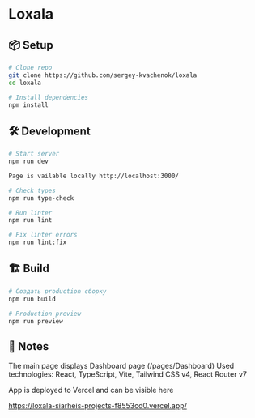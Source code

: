 # Loxala

## 📦 Setup

```bash
# Clone repo
git clone https://github.com/sergey-kvachenok/loxala
cd loxala

# Install dependencies
npm install
```

## 🛠️ Development

```bash
# Start server
npm run dev

Page is vailable locally http://localhost:3000/

# Check types
npm run type-check

# Run linter
npm run lint

# Fix linter errors
npm run lint:fix
```

## 🏗️ Build

```bash
# Создать production сборку
npm run build

# Production preview
npm run preview
```

## 📝 Notes

The main page displays Dashboard page (/pages/Dashboard)
Used technologies: React, TypeScript, Vite, Tailwind CSS v4, React Router v7

App is deployed to Vercel and can be visible here

https://loxala-siarheis-projects-f8553cd0.vercel.app/
